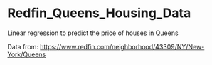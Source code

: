 # Redfin_Queens_Housing_Data
Linear regression to predict the price of houses in Queens

Data from: https://www.redfin.com/neighborhood/43309/NY/New-York/Queens
